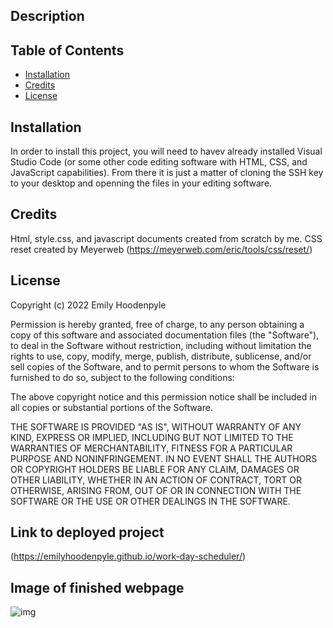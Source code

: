 <Portfolio>

## Description



## Table of Contents
- [Installation](#installation)
- [Credits](#credits)
- [License](#license)

## Installation

In order to install this project, you will need to havev already installed Visual Studio Code (or some other code editing software with HTML, CSS, and JavaScript capabilities). From there it is just a matter of cloning the SSH key to your desktop and openning the files in your editing software.

## Credits

Html, style.css, and javascript documents created from scratch by me. CSS reset created by Meyerweb (https://meyerweb.com/eric/tools/css/reset/)

## License

Copyright (c) 2022 Emily Hoodenpyle

Permission is hereby granted, free of charge, to any person obtaining a copy
of this software and associated documentation files (the "Software"), to deal
in the Software without restriction, including without limitation the rights
to use, copy, modify, merge, publish, distribute, sublicense, and/or sell
copies of the Software, and to permit persons to whom the Software is
furnished to do so, subject to the following conditions:

The above copyright notice and this permission notice shall be included in all
copies or substantial portions of the Software.

THE SOFTWARE IS PROVIDED "AS IS", WITHOUT WARRANTY OF ANY KIND, EXPRESS OR
IMPLIED, INCLUDING BUT NOT LIMITED TO THE WARRANTIES OF MERCHANTABILITY,
FITNESS FOR A PARTICULAR PURPOSE AND NONINFRINGEMENT. IN NO EVENT SHALL THE
AUTHORS OR COPYRIGHT HOLDERS BE LIABLE FOR ANY CLAIM, DAMAGES OR OTHER
LIABILITY, WHETHER IN AN ACTION OF CONTRACT, TORT OR OTHERWISE, ARISING FROM,
OUT OF OR IN CONNECTION WITH THE SOFTWARE OR THE USE OR OTHER DEALINGS IN THE
SOFTWARE.


## Link to deployed project

(https://emilyhoodenpyle.github.io/work-day-scheduler/)

## Image of finished webpage
![img](./assets/images/)